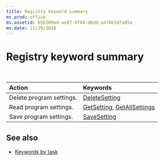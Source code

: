 ```yaml
---
title: Registry keyword summary
ms.prod: office
ms.assetid: b5b209ed-ae87-8f84-d6dd-a47863dfa05e
ms.date: 11/29/2018
---
```



# Registry keyword summary

<br/>

|Action|Keywords|
|:-----|:-----|
|Delete program settings.|[DeleteSetting](deletesetting-statement.md)|
|Read program settings.|[GetSetting](getsetting-function.md), [GetAllSettings](getallsettings-function.md)|
|Save program settings.|[SaveSetting](savesetting-statement.md)|

## See also

- [Keywords by task](keywords-by-task.md)